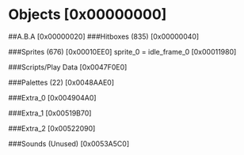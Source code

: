 # Objects [0x00000000]
##A.B.A [0x00000020]
###Hitboxes (835) [0x00000040]
   
###Sprites (676) [0x00010EE0]
	sprite_0 = idle_frame_0 [0x00011980]
	
###Scripts/Play Data [0x0047F0E0]
  
###Palettes (22) [0x0048AAE0]
	
###Extra_0 [0x004904A0]
 
###Extra_1 [0x00519B70]
  
###Extra_2 [0x00522090]
   
###Sounds (Unused) [0x0053A5C0]
